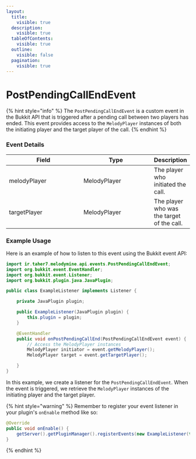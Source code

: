 ```yaml
---
layout:
  title:
    visible: true
  description:
    visible: true
  tableOfContents:
    visible: true
  outline:
    visible: false
  pagination:
    visible: true
---
```


# PostPendingCallEndEvent



{% hint style="info" %}
The `PostPendingCallEndEvent` is a custom event in the Bukkit API that is triggered after a pending call between two players has ended. This event provides access to the `MelodyPlayer` instances of both the initiating player and the target player of the call.
{% endhint %}

### Event Details

<table><thead><tr><th width="198">Field</th><th width="186">Type</th><th>Description</th></tr></thead><tbody><tr><td>melodyPlayer</td><td>MelodyPlayer</td><td>The player who initiated the call.</td></tr><tr><td>targetPlayer</td><td>MelodyPlayer</td><td>The player who was the target of the call.</td></tr></tbody></table>

### Example Usage

Here is an example of how to listen to this event using the Bukkit event API:

```java
import ir.taher7.melodymine.api.events.PostPendingCallEndEvent;
import org.bukkit.event.EventHandler;
import org.bukkit.event.Listener;
import org.bukkit.plugin.java.JavaPlugin;

public class ExampleListener implements Listener {

    private JavaPlugin plugin;

    public ExampleListener(JavaPlugin plugin) {
        this.plugin = plugin;
    }

    @EventHandler
    public void onPostPendingCallEnd(PostPendingCallEndEvent event) {
        // Access the MelodyPlayer instances
        MelodyPlayer initiator = event.getMelodyPlayer();
        MelodyPlayer target = event.getTargetPlayer();

    }
}
```

In this example, we create a listener for the `PostPendingCallEndEvent`. When the event is triggered, we retrieve the `MelodyPlayer` instances of the initiating player and the target player.

{% hint style="warning" %}
Remember to register your event listener in your plugin's `onEnable` method like so:

```java
@Override
public void onEnable() {
    getServer().getPluginManager().registerEvents(new ExampleListener(this), this);
}
```
{% endhint %}
